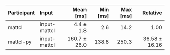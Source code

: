 | Participant | Input | Mean [ms] | Min [ms] | Max [ms] | Relative |
|:---|:---|---:|---:|---:|---:|
| mattcl | input-mattcl | 4.4 ± 1.8 | 2.6 | 14.2 | 1.00 |
| mattcl-py | input-mattcl | 160.7 ± 26.0 | 138.8 | 250.3 | 36.58 ± 16.16 |
